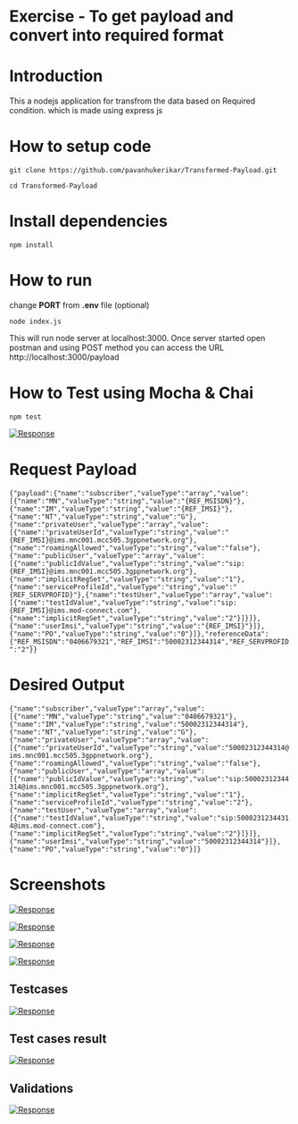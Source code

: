 # Exercise - To get payload and convert into required format
# Introduction
This a nodejs application for transfrom the data based on Required condition. which is made using express js
# How to setup code
`git clone https://github.com/pavanhukerikar/Transformed-Payload.git`

`cd Transformed-Payload`
# Install dependencies
`npm install`
# How to run
change **PORT** from **.env**  file (optional)

`node index.js`

This will run node server at localhost:3000. Once server started open postman and using POST method you can access the URL http://localhost:3000/payload

# How to Test using Mocha & Chai
`npm test`

[![Response](https://github.com/pavanhukerikar/Transformed-Payload/blob/master/screenshots/testCaseResult.png "Response")](https://github.com/pavanhukerikar/Transformed-Payload/blob/master/screenshots/testCaseResult.png "Response")

# Request Payload
`{"payload":{"name":"subscriber","valueType":"array","value":[{"name":"MN","valueType":"string","value":"{REF_MSISDN}"},{"name":"IM","valueType":"string","value":"{REF_IMSI}"},{"name":"NT","valueType":"string","value":"G"},{"name":"privateUser","valueType":"array","value":[{"name":"privateUserId","valueType":"string","value":"{REF_IMSI}@ims.mnc001.mcc505.3gppnetwork.org"},{"name":"roamingAllowed","valueType":"string","value":"false"},{"name":"publicUser","valueType":"array","value":[{"name":"publicIdValue","valueType":"string","value":"sip:{REF_IMSI}@ims.mnc001.mcc505.3gppnetwork.org"},{"name":"implicitRegSet","valueType":"string","value":"1"},{"name":"serviceProfileId","valueType":"string","value":"{REF_SERVPROFID}"},{"name":"testUser","valueType":"array","value":[{"name":"testIdValue","valueType":"string","value":"sip:{REF_IMSI}@ims.mod-connect.com"},{"name":"implicitRegSet","valueType":"string","value":"2"}]}]},{"name":"userImsi","valueType":"string","value":"{REF_IMSI}"}]},{"name":"PO","valueType":"string","value":"0"}]},"referenceData":{"REF_MSISDN":"0406679321","REF_IMSI":"50002312344314","REF_SERVPROFID":"2"}}`

# Desired Output
`{"name":"subscriber","valueType":"array","value":[{"name":"MN","valueType":"string","value":"0406679321"},{"name":"IM","valueType":"string","value":"50002312344314"},{"name":"NT","valueType":"string","value":"G"},{"name":"privateUser","valueType":"array","value":[{"name":"privateUserId","valueType":"string","value":"50002312344314@ims.mnc001.mcc505.3gppnetwork.org"},{"name":"roamingAllowed","valueType":"string","value":"false"},{"name":"publicUser","valueType":"array","value":[{"name":"publicIdValue","valueType":"string","value":"sip:50002312344314@ims.mnc001.mcc505.3gppnetwork.org"},{"name":"implicitRegSet","valueType":"string","value":"1"},{"name":"serviceProfileId","valueType":"string","value":"2"},{"name":"testUser","valueType":"array","value":[{"name":"testIdValue","valueType":"string","value":"sip:50002312344314@ims.mod-connect.com"},{"name":"implicitRegSet","valueType":"string","value":"2"}]}]},{"name":"userImsi","valueType":"string","value":"50002312344314"}]},{"name":"PO","valueType":"string","value":"0"}]}`

# Screenshots
[![Response](https://github.com/pavanhukerikar/Transformed-Payload/blob/master/screenshots/image1.png "Response")](https://github.com/pavanhukerikar/Transformed-Payload/blob/master/screenshots/image1.png "Response")

[![Response](https://github.com/pavanhukerikar/Transformed-Payload/blob/master/screenshots/image2.png "Response")](https://github.com/pavanhukerikar/Transformed-Payload/blob/master/screenshots/image2.png "Response")

[![Response](https://github.com/pavanhukerikar/Transformed-Payload/blob/master/screenshots/jsonEditorResponseScreen.png "Response")](https://github.com/pavanhukerikar/Transformed-Payload/blob/master/screenshots/jsonEditorResponseScreen.png "Response")

[![Response](https://github.com/pavanhukerikar/Transformed-Payload/blob/master/screenshots/response2.png "Response")](https://github.com/pavanhukerikar/Transformed-Payload/blob/master/screenshots/response2.png "Response")

## Testcases
[![Response](https://github.com/pavanhukerikar/Transformed-Payload/blob/master/screenshots/testCases.png "Response")](https://github.com/pavanhukerikar/Transformed-Payload/blob/master/screenshots/testCases.png "Response")

## Test cases result
[![Response](https://github.com/pavanhukerikar/Transformed-Payload/blob/master/screenshots/testCaseResult.png "Response")](https://github.com/pavanhukerikar/Transformed-Payload/blob/master/screenshots/testCaseResult.png "Response")

## Validations
[![Response](https://github.com/pavanhukerikar/Transformed-Payload/blob/master/screenshots/validation.png "validation")](https://github.com/pavanhukerikar/Transformed-Payload/blob/master/screenshots/validation.png "validation")